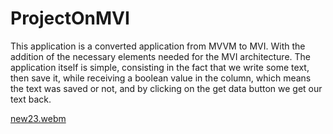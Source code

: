 # ProjectOnMVI

This application is a converted application from MVVM to MVI. With the addition of the necessary elements needed for the MVI architecture.
The application itself is simple, consisting in the fact that we write some text, then save it, while receiving a boolean value in the column, which means the text was saved or not, and by clicking on the get data button we get our text back.

[new23.webm](https://user-images.githubusercontent.com/104642065/216128140-2447244c-e5a2-4363-893e-e527bc406327.webm)
